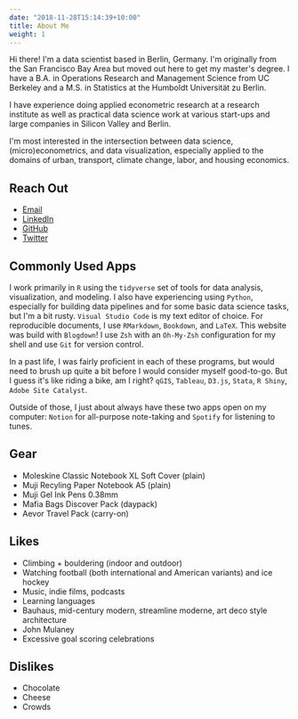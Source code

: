 ```yaml
---
date: "2018-11-28T15:14:39+10:00"
title: About Me
weight: 1
---
```


Hi there! I'm a data scientist based in Berlin, Germany. I'm originally from the San Francisco Bay Area but moved out here to get my master's degree. I have a B.A. in Operations Research and Management Science from UC Berkeley and a M.S. in Statistics at the Humboldt Universität zu Berlin.

I have experience doing applied econometric research at a research institute as well as practical data science work at various start-ups and large companies in Silicon Valley and Berlin.

I'm most interested in the intersection between data science, (micro)econometrics, and data visualization, especially applied to the domains of urban, transport, climate change, labor, and housing economics.

## Reach Out

- [Email](mailto:phi.nguyen@@outlook.com)
- [LinkedIn](https://www.linkedin.com/in/phinguyen44)
- [GitHub](https://www.github.com/phister)
- [Twitter](https://www.twitter.com/phister44)

## Commonly Used Apps

I work primarily in `R` using the `tidyverse` set of tools for data analysis, visualization, and modeling. I also have experiencing using `Python`, especially for building data pipelines and for some basic data science tasks, but I'm a bit rusty. `Visual Studio Code` is my text editor of choice. For reproducible documents, I use `RMarkdown`, `Bookdown`, and `LaTeX`. This website was build with `Blogdown`! I use `Zsh` with an `Oh-My-Zsh` configuration for my shell and use `Git` for version control.

In a past life, I was fairly proficient in each of these programs, but would need to brush up quite a bit before I would consider myself good-to-go. But I guess it's like riding a bike, am I right? `qGIS`, `Tableau`, `D3.js`, `Stata`, `R Shiny`, `Adobe Site Catalyst`.

Outside of those, I just about always have these two apps open on my computer: `Notion` for all-purpose note-taking and `Spotify` for listening to tunes.

## Gear

- Moleskine Classic Notebook XL Soft Cover (plain)
- Muji Recyling Paper Notebook A5 (plain)
- Muji Gel Ink Pens 0.38mm
- Mafia Bags Discover Pack (daypack)
- Aevor Travel Pack (carry-on)

## Likes

- Climbing + bouldering (indoor and outdoor)
- Watching football (both international and American variants) and ice hockey
- Music, indie films, podcasts
- Learning languages
- Bauhaus, mid-century modern, streamline moderne, art deco style architecture
- John Mulaney
- Excessive goal scoring celebrations

## Dislikes

- Chocolate
- Cheese
- Crowds
